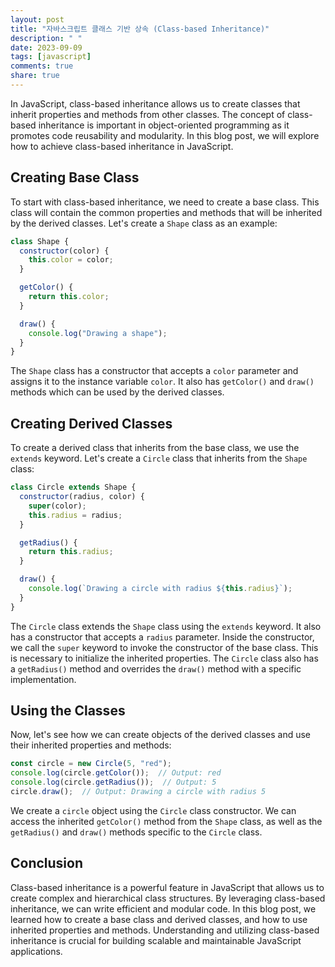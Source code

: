 ```yaml
---
layout: post
title: "자바스크립트 클래스 기반 상속 (Class-based Inheritance)"
description: " "
date: 2023-09-09
tags: [javascript]
comments: true
share: true
---
```


In JavaScript, class-based inheritance allows us to create classes that inherit properties and methods from other classes. The concept of class-based inheritance is important in object-oriented programming as it promotes code reusability and modularity. In this blog post, we will explore how to achieve class-based inheritance in JavaScript.

## Creating Base Class

To start with class-based inheritance, we need to create a base class. This class will contain the common properties and methods that will be inherited by the derived classes. Let's create a `Shape` class as an example:

```javascript
class Shape {
  constructor(color) {
    this.color = color;
  }

  getColor() {
    return this.color;
  }

  draw() {
    console.log("Drawing a shape");
  }
}
```

The `Shape` class has a constructor that accepts a `color` parameter and assigns it to the instance variable `color`. It also has `getColor()` and `draw()` methods which can be used by the derived classes.

## Creating Derived Classes

To create a derived class that inherits from the base class, we use the `extends` keyword. Let's create a `Circle` class that inherits from the `Shape` class:

```javascript
class Circle extends Shape {
  constructor(radius, color) {
    super(color);
    this.radius = radius;
  }

  getRadius() {
    return this.radius;
  }

  draw() {
    console.log(`Drawing a circle with radius ${this.radius}`);
  }
}
```

The `Circle` class extends the `Shape` class using the `extends` keyword. It also has a constructor that accepts a `radius` parameter. Inside the constructor, we call the `super` keyword to invoke the constructor of the base class. This is necessary to initialize the inherited properties. The `Circle` class also has a `getRadius()` method and overrides the `draw()` method with a specific implementation.

## Using the Classes

Now, let's see how we can create objects of the derived classes and use their inherited properties and methods:

```javascript
const circle = new Circle(5, "red");
console.log(circle.getColor());  // Output: red
console.log(circle.getRadius());  // Output: 5
circle.draw();  // Output: Drawing a circle with radius 5
```

We create a `circle` object using the `Circle` class constructor. We can access the inherited `getColor()` method from the `Shape` class, as well as the `getRadius()` and `draw()` methods specific to the `Circle` class.

## Conclusion

Class-based inheritance is a powerful feature in JavaScript that allows us to create complex and hierarchical class structures. By leveraging class-based inheritance, we can write efficient and modular code. In this blog post, we learned how to create a base class and derived classes, and how to use inherited properties and methods. Understanding and utilizing class-based inheritance is crucial for building scalable and maintainable JavaScript applications.